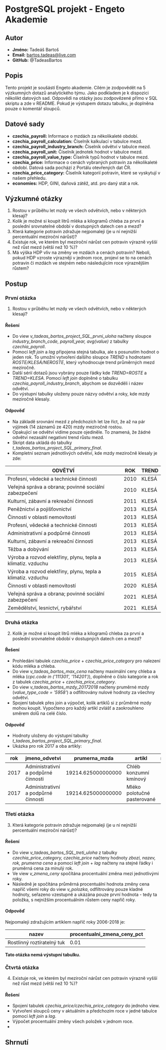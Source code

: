 # PostgreSQL projekt - Engeto Akademie

## Autor
- **Jméno:** Tadeáš Bartoš
- **Email:** bartos.tadeas@live.com
- **GitHub:** @TadeasBartos

## Popis
Tento projekt je soušástí Engeto akademie.
Cílém je zodpovědět na 5 výzkumných dotazů analytického týmu. Jako podkladem je k dispozici několikt datových sad. 
Odpovědi na otázky jsou zodpovězené přímo v SQL skriptu a zde v README. Pokud je výstupem dotazu tabulku, je doplněna pouze o komentář sloupců.

## Datové sady
- **czechia_payroll:** Informace o mzdách za několikaleté období. 
- **czechia_payroll_calculation:** Číselník kalkulací v tabulce mezd.
- **czechia_payroll_industry_branch:** Číselník odvětví v tabulce mezd.
- **czechia_payroll_unit:** Číselník jednotek hodnot v tabulce mezd.
- **czechia_payroll_value_type:** Číselník typů hodnot v tabulce mezd.
- **czechia_price:** Informace o cenách vybraných potravin za několikaleté období. Datová sada pochází z Portálu otevřených dat ČR.
- **czechia_price_category:** Číselník kategorií potravin, které se vyskytují v našem přehledu.
- **economies:** HDP, GINI, daňová zátěž, atd. pro daný stát a rok.

## Výzkumné otázky
1. Rostou v průběhu let mzdy ve všech odvětvích, nebo v některých klesají?
2. Kolik je možné si koupit litrů mléka a kilogramů chleba za první a poslední srovnatelné období v dostupných datech cen a mezd?
3. Která kategorie potravin zdražuje nejpomaleji (je u ní nejnižší percentuální meziroční nárůst)?
4. Existuje rok, ve kterém byl meziroční nárůst cen potravin výrazně vyšší než růst mezd (větší než 10 %)?
5. Má výška HDP vliv na změny ve mzdách a cenách potravin? Neboli, pokud HDP vzroste výrazněji v jednom roce, projeví se to na cenách potravin či mzdách ve stejném nebo následujícím roce výraznějším růstem?

## Postup 

### První otázka
1. Rostou v průběhu let mzdy ve všech odvětvích, nebo v některých klesají?

#### Řešení
- Do view *v_tadeas_bartos_project_SQL_prvni_uloha* načteny sloupce *industry_branch_code, payroll_year, avg(value)* z tabulky *czechia_payroll*.
- Pomocí *left join* a *lag* připojena stejná tabulka, ale s posunutím hodnot o jeden rok. To umožní vytvoření dalšího sloupce *TREND* s hodnotami *ROSTE/KLESÁ/NEROSTE*, který vyhodnocuje trend průměrných mezd meziročně. 
- Další sérií dotazů jsou vybrány pouze řádky kde *TREND=ROSTE* a *TREND=KLESA*. Pomocí *left join* doplněné o tabulku *czechia_payroll_industry_branch*, abychom se dozvěděli i název odvětví.
- Do výstupní tabulky uloženy pouze názvy odvětví a roky, kde mzdy meziročně klesaly.

#### Odpověď
- Na základě srovnání mezd z předchozích let lze říct, že až na pár výjimek (14 záznamů ze 420) mzdy meziročně rostou.
- Opakujicí se odvětví vidíme pouze ojediněle. To znamená, že žádné odvětví nezasáhl negativní trend růstu mezd.
- Skript data ukládá do tabulky *t_tadeas_bartos_project_SQL_primary_final*.
- Kompletní seznam jednotlivých odvětví, kde mzdy meziročně klesaly je zde:

| ODVĚTVÍ | ROK | TREND |
|---------|-----|-------|
| Profesní, vědecké a technické činnosti | 2010 | KLESÁ |
| Veřejná správa a obrana; povinné sociální zabezpečení | 2010 | KLESÁ |
| Kulturní, zábavní a rekreační činnosti | 2011 | KLESÁ |
| Peněžnictví a pojišťovnictví | 2013 | KLESÁ |
| Činnosti v oblasti nemovitostí | 2013 | KLESÁ |
| Profesní, vědecké a technické činnosti | 2013 | KLESÁ |
| Administrativní a podpůrné činnosti | 2013 | KLESÁ |
| Kulturní, zábavní a rekreační činnosti | 2013 | KLESÁ |
| Těžba a dobývání | 2013 | KLESÁ |
| Výroba a rozvod elektřiny, plynu, tepla a klimatiz. vzduchu | 2013 | KLESÁ |
| Výroba a rozvod elektřiny, plynu, tepla a klimatiz. vzduchu | 2015 | KLESÁ |
| Činnosti v oblasti nemovitostí | 2020 | KLESÁ |
| Veřejná správa a obrana; povinné sociální zabezpečení | 2021 | KLESÁ |
| Zemědělství, lesnictví, rybářství | 2021 | KLESÁ |

### Druhá otázka
2. Kolik je možné si koupit litrů mléka a kilogramů chleba za první a poslední srovnatelné období v dostupných datech cen a mezd?

#### Řešení
- Prohledání tabulek *czechia_price* + *czechia_price_category* pro nalezení kódu mléka a chleba.
- Do view *v_tadeas_bartos_max_cena* načteny maximální ceny chleba a mléka (*cpc.code in ('111301', '114201')*), doplněné o číslo kategorie a rok z tabulek *czechia_price* + *czechia_price_category*. 
- Do view *v_tadeas_bartos_mzdy_20172018* načteny pruměrné mzdy (*value_type_code = '5958'*) a odfiltrovány nulové hodnoty za všechny odvětví.
- Spojení tabulek přes join a výpočet, kolik artiklů si z průměrné mzdy mohou koupit. Vypočteno pro každý artikl zvlášť a zaokrouhleno směrem dolů na celé číslo.

#### Odpověď
- Hodnoty uloženy do výstupní tabulky *t_tadeas_bartos_project_SQL_primary_final*.
- Ukázka pro rok 2017 a oba artikly:

| rok | jmeno_odvetvi | prumerna_mzda | artikl | max_cena | pocet |
|-----|---------------|---------------|--------|----------|-------|
| 2017 | Administrativní a podpůrné činnosti | 19214.625000000000 | Chléb konzumní kmínový | 26.32 | 730.0
| 2017 | Administrativní a podpůrné činnosti | 19214.625000000000 | Mléko polotučné pasterované | 22.79 | 843.0

### Třetí otázka
3. Která kategorie potravin zdražuje nejpomaleji (je u ní nejnižší percentuální meziroční nárůst)?

#### Řešení
- Do view *v_tadeas_bartos_SQL_treti_uloha* z tabulky *czechia_price_category, czechia_price* načteny hodnoty *zbozi, nazev, rok, prumerna cena* a pomocí *left join* + *lag* načteny na stejné řádky i pruměrná cena za minulý rok.
- Ve view *v_zmena_ceny* spočítána procentuální změna mezi jednotlivými roky. 
- Následně je spočítána průměrná procentuální hodnota změny cena napříč všemi roky do view *v_polozka*, odfiltrovány pouze kladné hodnoty, seřazeno vzestupně a ukázána pouze první hodnota - tedy ta položka, s nejnižším procentuálním růstem ceny napříč roky. 

#### Odpověď
Nejpomaleji zdražujícím artiklem napříč roky 2006-2018 je:

| nazev | procentualni_zmena_ceny_pct |
|-------|-----------------------------|
| Rostlinný roztíratelný tuk | 0.01 |

**Tato otázka nemá výstupní tabulku.**

### Čtvrtá otázka
4. Existuje rok, ve kterém byl meziroční nárůst cen potravin výrazně vyšší než růst mezd (větší než 10 %)?

#### Řešení
- Spojení tabulek *czechia_price/czechia_price_category* do jednoho view.
- Vytvoření sloupců ceny v aktuálním a předchozím roce v jedné tabulce pomocí *left join* a *lag*. 
- Výpočet procentuální změny všech položek v jednom roce.
- 



## Shrnutí

